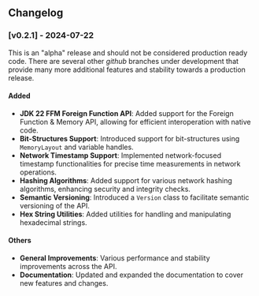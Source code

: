 ## Changelog

### [v0.2.1] - 2024-07-22
This is an "alpha" release and should not be considered production ready code. There are several other *github* branches under development that provide many more additional features and stability towards a production release.

#### Added
- **JDK 22 FFM Foreign Function API**: Added support for the Foreign Function & Memory API, allowing for efficient interoperation with native code.
- **Bit-Structures Support**: Introduced support for bit-structures using `MemoryLayout` and variable handles.
- **Network Timestamp Support**: Implemented network-focused timestamp functionalities for precise time measurements in network operations.
- **Hashing Algorithms**: Added support for various network hashing algorithms, enhancing security and integrity checks.
- **Semantic Versioning**: Introduced a `Version` class to facilitate semantic versioning of the API.
- **Hex String Utilities**: Added utilities for handling and manipulating hexadecimal strings.

#### Others
- **General Improvements**: Various performance and stability improvements across the API.
- **Documentation**: Updated and expanded the documentation to cover new features and changes.
